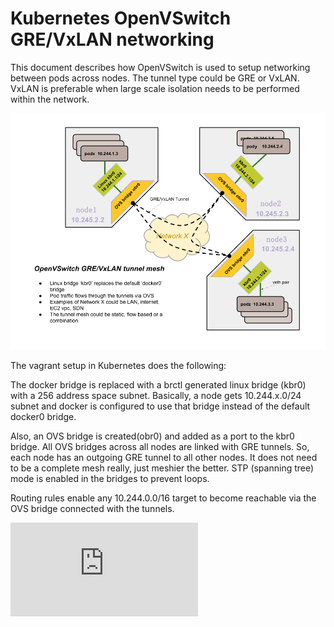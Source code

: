 <!-- BEGIN MUNGE: UNVERSIONED_WARNING -->


<!-- END MUNGE: UNVERSIONED_WARNING -->

# Kubernetes OpenVSwitch GRE/VxLAN networking

This document describes how OpenVSwitch is used to setup networking between pods across nodes.
The tunnel type could be GRE or VxLAN. VxLAN is preferable when large scale isolation needs to be performed within the network.

![ovs-networking](ovs-networking.png "OVS Networking")

The vagrant setup in Kubernetes does the following:

The docker bridge is replaced with a brctl generated linux bridge (kbr0) with a 256 address space subnet. Basically, a node gets 10.244.x.0/24 subnet and docker is configured to use that bridge instead of the default docker0 bridge.

Also, an OVS bridge is created(obr0) and added as a port to the kbr0 bridge. All OVS bridges across all nodes are linked with GRE tunnels. So, each node has an outgoing GRE tunnel to all other nodes. It does not need to be a complete mesh really, just meshier the better. STP (spanning tree) mode is enabled in the bridges to prevent loops.

Routing rules enable any 10.244.0.0/16 target to become reachable via the OVS bridge connected with the tunnels.




<!-- BEGIN MUNGE: IS_VERSIONED -->
<!-- TAG IS_VERSIONED -->
<!-- END MUNGE: IS_VERSIONED -->


<!-- BEGIN MUNGE: GENERATED_ANALYTICS -->
[![Analytics](https://kubernetes-site.appspot.com/UA-36037335-10/GitHub/docs/admin/ovs-networking.md?pixel)]()
<!-- END MUNGE: GENERATED_ANALYTICS -->
